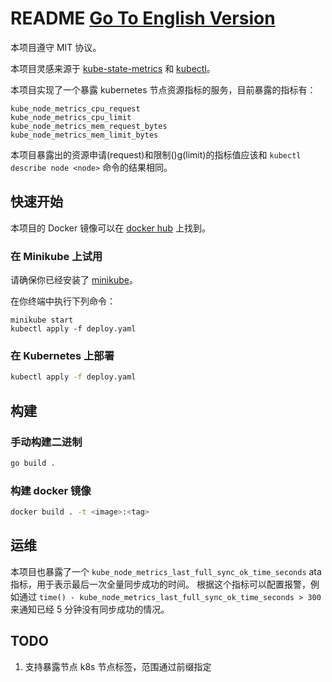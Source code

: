 # README [Go To English Version](README.md)

本项目遵守 MIT 协议。

本项目灵感来源于 [kube-state-metrics](https://github.com/kubernetes/kube-state-metrics) 和 [kubectl](https://github.com/kubernetes/kubectl)。

本项目实现了一个暴露 kubernetes 节点资源指标的服务，目前暴露的指标有：
```
kube_node_metrics_cpu_request
kube_node_metrics_cpu_limit
kube_node_metrics_mem_request_bytes
kube_node_metrics_mem_limit_bytes
```

本项目暴露出的资源申请(request)和限制()g(limit)的指标值应该和 `kubectl describe node <node>` 命令的结果相同。

## 快速开始
本项目的 Docker 镜像可以在 [docker hub](https://hub.docker.com/r/xiaozongyang/kube-node-metrics/tags) 上找到。
### 在 Minikube 上试用
请确保你已经安装了 [minikube](https://github.com/kubernetes/minikube)。

在你终端中执行下列命令：
```
minikube start
kubectl apply -f deploy.yaml
```

### 在 Kubernetes 上部署
```bash
kubectl apply -f deploy.yaml
```

## 构建
### 手动构建二进制
```bash
go build .
```

### 构建 docker 镜像
```bash
docker build . -t <image>:<tag>
```

## 运维
本项目也暴露了一个 `kube_node_metrics_last_full_sync_ok_time_seconds` ata 指标，用于表示最后一次全量同步成功的时间。 根据这个指标可以配置报警，例如通过 `time() - kube_node_metrics_last_full_sync_ok_time_seconds > 300` 来通知已经 5 分钟没有同步成功的情况。

## TODO
1. 支持暴露节点 k8s 节点标签，范围通过前缀指定